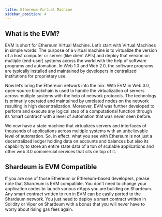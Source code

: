 ```yaml
---
title: Ethereum Virtual Machine
sidebar_position: 4
---
```


## What is the EVM?

EVM is short for Ethereum Virtual Machine. Let’s start with Virtual Machines in simple words. The purpose of a virtual machine is to virtualize the version of a host computer or server (like client APIs) and deploy that version on multiple (end-user) systems across the world with the help of software programs and automation. In Web 1.0 and Web 2.0, the software programs are typically installed and maintained by developers in centralized institutions for proprietary use.

Now let’s bring the Ethereum network into the mix. With EVM in Web 3.0, open-source blockchain is used to handle the virtualization of servers across multiple systems with the help of network protocols. The technology is primarily operated and maintained by unrelated nodes on the network resulting in high decentralization. Moreover, EVM was further developed to perform and execute any logical step of a computational function through its ‘smart contract’ with a level of automation that was never seen before.

We now have a state machine that virtualizes servers and interfaces of thousands of applications across multiple systems with an unbelievable level of automation. So, in effect, what you see with Ethereum is not just a decentralized ledger holding data on accounts and balances but also its capability to store an entire state data of a ton of scalable applications and other web 3.0 commercial services that sits on top of it.

## Shardeum is EVM Compatible

If you are one of those Ethereum or Ethereum-based developers, please note that Shardeum is EVM compatible. You don't need to change your application codes to launch various dApps you are building on Shardeum. Any smart contract written to run in EVM can be easily ported to the Shardeum network. You just need to deploy a smart contract written in Solidity or Viper on Shardeum with a bonus that you will never have to worry about rising gas fees again.
